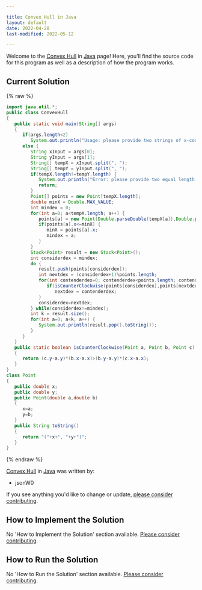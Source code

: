 ```yaml
---

title: Convex Hull in Java
layout: default
date: 2022-04-28
last-modified: 2022-05-12

---
```


Welcome to the [Convex Hull](https://sampleprograms.io/projects/convex-hull) in [Java](https://sampleprograms.io/languages/java) page! Here, you'll find the source code for this program as well as a description of how the program works.

## Current Solution

{% raw %}

```java
import java.util.*;
public class ConvexHull
{
   public static void main(String[] args)
   {
      if(args.length<2)
         System.out.println("Usage: please provide two strings of x-coordinates and y-coordinates");
      else {
         String xInput = args[0];
         String yInput = args[1];
         String[] tempX = xInput.split(", ");
         String[] tempY = yInput.split(", ");
         if(tempX.length!=tempY.length) {
            System.out.println("Error: please provide two equal length sets of x-coordinates and y-coordinates");
            return;
         }
         Point[] points = new Point[tempX.length];
         double minX = Double.MAX_VALUE;
         int mindex = 0;
         for(int a=0; a<tempX.length; a++) {
            points[a] = new Point(Double.parseDouble(tempX[a]),Double.parseDouble(tempY[a]));
            if(points[a].x<=minX) {
               minX = points[a].x;
               mindex = a;
            }
         }
         Stack<Point> result = new Stack<Point>();
         int considerdex = mindex;
         do {
            result.push(points[considerdex]);
            int nextdex = (considerdex+1)%points.length;
            for(int contenderdex=0; contenderdex<points.length; contenderdex++) {
               if(isCounterClockwise(points[considerdex],points[nextdex],points[contenderdex]))
                  nextdex = contenderdex;
            }
            considerdex=nextdex;
         } while(considerdex!=mindex);
         int k = result.size();
         for(int a=0; a<k; a++) {
            System.out.println(result.pop().toString());
         }
      }
   }
   public static boolean isCounterClockwise(Point a, Point b, Point c)
   {
      return (c.y-a.y)*(b.x-a.x)>(b.y-a.y)*(c.x-a.x);
   }
}
class Point
{
   public double x;
   public double y;
   public Point(double a,double b)
   {
      x=a;
      y=b;
   }
   public String toString()
   {
      return "("+x+", "+y+")";
   }
}
```

{% endraw %}

[Convex Hull](https://sampleprograms.io/projects/convex-hull) in [Java](https://sampleprograms.io/languages/java) was written by:

- jsonW0

If you see anything you'd like to change or update, [please consider contributing](https://github.com/TheRenegadeCoder/sample-programs).

## How to Implement the Solution

No 'How to Implement the Solution' section available. [Please consider contributing](https://github.com/TheRenegadeCoder/sample-programs-website).

## How to Run the Solution

No 'How to Run the Solution' section available. [Please consider contributing](https://github.com/TheRenegadeCoder/sample-programs-website).